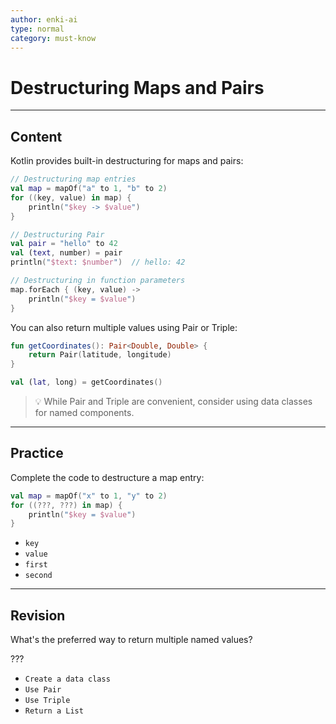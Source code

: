 ```yaml
---
author: enki-ai
type: normal
category: must-know
---
```


# Destructuring Maps and Pairs

---
## Content

Kotlin provides built-in destructuring for maps and pairs:

```kotlin
// Destructuring map entries
val map = mapOf("a" to 1, "b" to 2)
for ((key, value) in map) {
    println("$key -> $value")
}

// Destructuring Pair
val pair = "hello" to 42
val (text, number) = pair
println("$text: $number")  // hello: 42

// Destructuring in function parameters
map.forEach { (key, value) ->
    println("$key = $value")
}
```

You can also return multiple values using Pair or Triple:

```kotlin
fun getCoordinates(): Pair<Double, Double> {
    return Pair(latitude, longitude)
}

val (lat, long) = getCoordinates()
```

> 💡 While Pair and Triple are convenient, consider using data classes for named components.
---

## Practice

Complete the code to destructure a map entry:

```kotlin
val map = mapOf("x" to 1, "y" to 2)
for ((???, ???) in map) {
    println("$key = $value")
}
```

- `key`
- `value`
- `first`
- `second`

---

## Revision

What's the preferred way to return multiple named values?

???

- `Create a data class`
- `Use Pair`
- `Use Triple`
- `Return a List`
